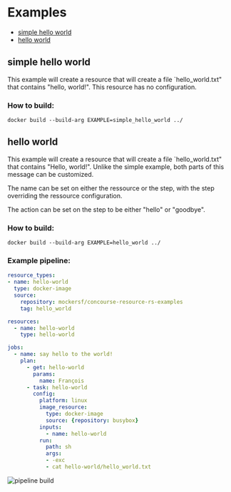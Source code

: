 # Examples

* [simple hello world](#simple%20hello%20world)
* [hello world](#hello%20world)

## simple hello world

This example will create a resource that will create a file `hello_world.txt" that contains "hello, world!". This resource has no configuration.

### How to build:
```
docker build --build-arg EXAMPLE=simple_hello_world ../
```

## hello world

This example will create a resource that will create a file `hello_world.txt" that contains "Hello, world!". Unlike the simple example, both parts of this message can be customized.

The name can be set on either the ressource or the step, with the step overriding the ressource configuration.

The action can be set on the step to be either "hello" or "goodbye".

### How to build:
```
docker build --build-arg EXAMPLE=hello_world ../
```

### Example pipeline:

```yaml
resource_types:
- name: hello-world
  type: docker-image
  source:
    repository: mockersf/concourse-resource-rs-examples
    tag: hello_world

resources:
  - name: hello-world
    type: hello-world

jobs:
  - name: say hello to the world!
    plan:
      - get: hello-world
        params:
          name: François
      - task: hello-world
        config:
          platform: linux
          image_resource:
            type: docker-image
            source: {repository: busybox}
          inputs:
            - name: hello-world
          run:
            path: sh
            args:
            - -exc
            - cat hello-world/hello_world.txt
```

![pipeline build](https://raw.githubusercontent.com/mockersf/concourse-resource-rs/master/examples/imgs/hello-world.png "pipeline build")